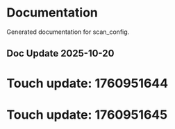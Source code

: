 # Documentation

Generated documentation for scan_config.

## Doc Update 2025-10-20

# Touch update: 1760951644

# Touch update: 1760951645
